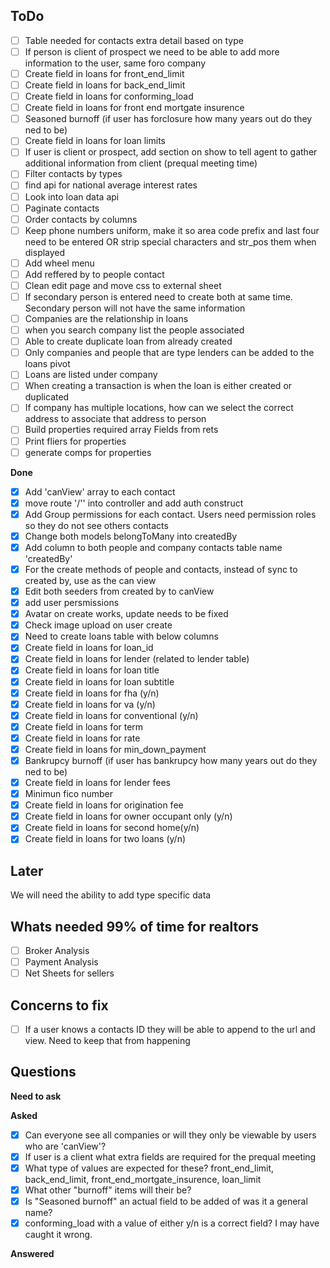 ## ToDo
- [ ] Table needed for contacts extra detail based on type
- [ ] If person is client of prospect we need to be able to add more information to the user, same foro company
- [ ] Create field in loans for front_end_limit
- [ ] Create field in loans for back_end_limit
- [ ] Create field in loans for conforming_load
- [ ] Create field in loans for front end mortgate insurence
- [ ] Seasoned burnoff (if user has forclosure how many years out do they ned to be)
- [ ] Create field in loans for loan limits
- [ ] If user is client or prospect, add section on show to tell agent to gather additional information from client (prequal meeting time)
- [ ] Filter contacts by types
- [ ] find api for national average interest rates
- [ ] Look into loan data api
- [ ] Paginate contacts
- [ ] Order contacts by columns
- [ ] Keep phone numbers uniform, make it so area code prefix and last four need to be entered OR strip special characters and str_pos them when displayed
- [ ] Add wheel menu
- [ ] Add reffered by to people contact
- [ ] Clean edit page and move css to external sheet
- [ ] If secondary person is entered need to create both at same time. Secondary person will not have the same information
- [ ] Companies are the relationship in loans
- [ ] when you search company list the people associated
- [ ] Able to create duplicate loan from already created
- [ ] Only companies and people that are type lenders can be added to the loans pivot
- [ ] Loans are listed under company
- [ ] When creating a transaction is when the loan is either created or duplicated
- [ ] If company has multiple locations, how can we select the correct address to associate that address to person
- [ ] Build properties required array Fields from rets
- [ ] Print fliers for properties
- [ ] generate comps for properties

**Done**
- [x] Add 'canView' array to each contact
- [x] move route '/'' into controller and add auth construct
- [x] Add Group permissions for each contact. Users need permission roles so they do not see others contacts
- [x] Change both models belongToMany into createdBy
- [x] Add column to both people and company contacts table name 'createdBy'
- [x] For the create methods of people and contacts, instead of sync to created by, use as the can view
- [x] Edit both seeders from created by to canView
- [x] add user persmissions
- [x] Avatar on create works, update needs to be fixed
- [x] Check image upload on user create
- [x] Need to create loans table with below columns
- [x] Create field in loans for loan_id
- [x] Create field in loans for lender (related to lender table)
- [x] Create field in loans for loan title
- [x] Create field in loans for loan subtitle
- [x] Create field in loans for fha (y/n)
- [x] Create field in loans for va (y/n)
- [x] Create field in loans for conventional (y/n)
- [x] Create field in loans for term
- [x] Create field in loans for rate
- [x] Create field in loans for min_down_payment
- [x] Bankrupcy burnoff (if user has bankrupcy how many years out do they ned to be)
- [x] Create field in loans for lender fees
- [x] Minimun fico number
- [x] Create field in loans for origination fee
- [x] Create field in loans for owner occupant only (y/n)
- [x] Create field in loans for second home(y/n)
- [x] Create field in loans for two loans (y/n)

## Later
We will need the ability to add type specific data

## Whats needed 99% of time for realtors
- [ ] Broker Analysis
- [ ] Payment Analysis
- [ ] Net Sheets for sellers

## Concerns to fix
- [ ] If a user knows a contacts ID they will be able to append to the url and view. Need to keep that from happening

## Questions
**Need to ask**

**Asked**
- [x] Can everyone see all companies or will they only be viewable by users who are 'canView'?
- [x] If user is a client what extra fields are required for the prequal meeting
- [x] What type of values are expected for these? front_end_limit, back_end_limit, front_end_mortgate_insurence, loan_limit
- [x] What other "burnoff" items will their be?
- [x] Is "Seasoned burnoff" an actual field to be added of was it a general name?
- [x] conforming_load with a value of either y/n is a correct field? I may have caught it wrong.

**Answered**
